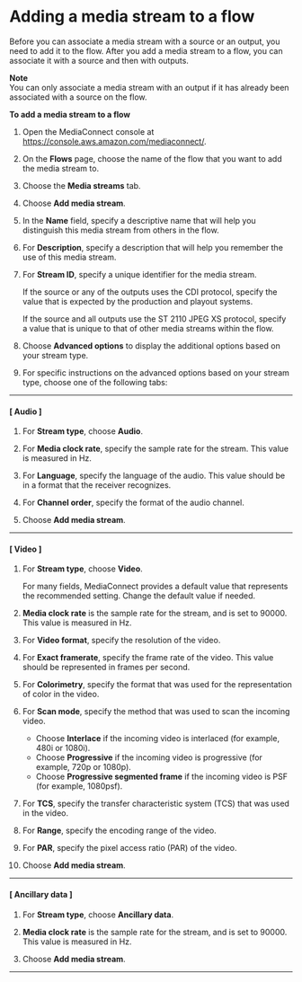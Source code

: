 # Adding a media stream to a flow<a name="media-stream-add"></a>

Before you can associate a media stream with a source or an output, you need to add it to the flow\. After you add a media stream to a flow, you can associate it with a source and then with outputs\.

**Note**  
You can only associate a media stream with an output if it has already been associated with a source on the flow\.

**To add a media stream to a flow**

1. Open the MediaConnect console at [https://console\.aws\.amazon\.com/mediaconnect/](https://console.aws.amazon.com/mediaconnect/)\.

1. On the **Flows** page, choose the name of the flow that you want to add the media stream to\.

1. Choose the **Media streams** tab\.

1. Choose **Add media stream**\.

1. In the **Name** field, specify a descriptive name that will help you distinguish this media stream from others in the flow\.

1. For **Description**, specify a description that will help you remember the use of this media stream\. 

1. For **Stream ID**, specify a unique identifier for the media stream\. 

   If the source or any of the outputs uses the CDI protocol, specify the value that is expected by the production and playout systems\.

   If the source and all outputs use the ST 2110 JPEG XS protocol, specify a value that is unique to that of other media streams within the flow\.

1. Choose **Advanced options** to display the additional options based on your stream type\.

1. For specific instructions on the advanced options based on your stream type, choose one of the following tabs:

------
#### [ Audio ]

   1. For **Stream type**, choose **Audio**\. 

   1. For **Media clock rate**, specify the sample rate for the stream\. This value is measured in Hz\.

   1. For **Language**, specify the language of the audio\. This value should be in a format that the receiver recognizes\. 

   1. For **Channel order**, specify the format of the audio channel\. 

   1. Choose **Add media stream**\. 

------
#### [ Video ]

   1. For **Stream type**, choose **Video**\. 

      For many fields, MediaConnect provides a default value that represents the recommended setting\. Change the default value if needed\. 

   1. **Media clock rate** is the sample rate for the stream, and is set to 90000\. This value is measured in Hz\.

   1. For **Video format**, specify the resolution of the video\. 

   1. For **Exact framerate**, specify the frame rate of the video\. This value should be represented in frames per second\.

   1. For **Colorimetry**, specify the format that was used for the representation of color in the video\. 

   1. For **Scan mode**, specify the method that was used to scan the incoming video\. 
      + Choose **Interlace** if the incoming video is interlaced \(for example, 480i or 1080i\)\.
      + Choose **Progressive** if the incoming video is progressive \(for example, 720p or 1080p\)\.
      + Choose **Progressive segmented frame** if the incoming video is PSF \(for example, 1080psf\)\.

   1. For **TCS**, specify the transfer characteristic system \(TCS\) that was used in the video\. 

   1. For **Range**, specify the encoding range of the video\. 

   1. For **PAR**, specify the pixel access ratio \(PAR\) of the video\. 

   1. Choose **Add media stream**\. 

------
#### [ Ancillary data ]

   1. For **Stream type**, choose **Ancillary data**\. 

   1. **Media clock rate** is the sample rate for the stream, and is set to 90000\. This value is measured in Hz\.

   1. Choose **Add media stream**\. 

------